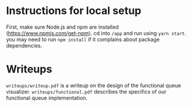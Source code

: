 # Instructions for local setup
First, make sure Node.js and npm are installed (https://www.npmjs.com/get-npm).
cd into `/app` and run using `yarn start`. you may need to run `npm install` if it complains about package dependencies.

# Writeups

`writeups/writeup.pdf` is a writeup on the design of the functional queue visualizer.
`writeups/functional.pdf` describes the specifics of our functional queue implementation.
